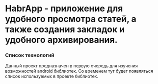 # HabrApp - приложение для удобного просмотра статей, а также создания закладок и удобного архивирования.

### Список технологий 
Данный проект предназначен в первую очередь для изучения возможностей android библиотек.
 Со временем тут будет появляться список используемых в проекте библиотек.